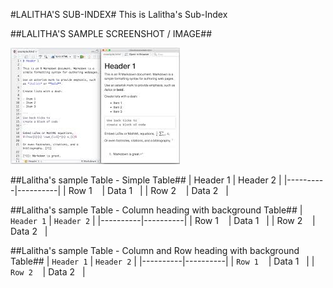 #LALITHA'S SUB-INDEX#
This is Lalitha's Sub-Index

##LALITHA'S SAMPLE SCREENSHOT / IMAGE##

![Following is Lalitha's sample screenshot / Image:](Markdown_Image.png)

##Lalitha's sample Table - Simple Table##
| Header 1 | Header 2 |
|----------|----------|
| Row 1    | Data 1   |
| Row 2    | Data 2   |

##Lalitha's sample Table - Column heading with background Table##
| `Header 1` | `Header 2` |
|----------|----------|
| Row 1    | Data 1   |
| Row 2    | Data 2   |

##Lalitha's sample Table - Column and Row heading with background Table##
| `Header 1` | `Header 2` |
|----------|----------|
| `Row 1`    | Data 1   |
| `Row 2`    | Data 2   |

